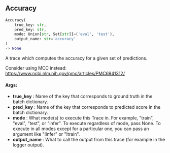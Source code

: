 ## Accuracy
```python
Accuracy(
	true_key: str,
	pred_key: str,
	mode: Union[str, Set[str]]=('eval', 'test'),
	output_name: str='accuracy'
)
-> None
```
A trace which computes the accuracy for a given set of predictions.

Consider using MCC instead: https://www.ncbi.nlm.nih.gov/pmc/articles/PMC6941312/


#### Args:

* **true_key** :  Name of the key that corresponds to ground truth in the batch dictionary.
* **pred_key** :  Name of the key that corresponds to predicted score in the batch dictionary.
* **mode** :  What mode(s) to execute this Trace in. For example, "train", "eval", "test", or "infer". To execute        regardless of mode, pass None. To execute in all modes except for a particular one, you can pass an argument        like "!infer" or "!train".
* **output_name** :  What to call the output from this trace (for example in the logger output).